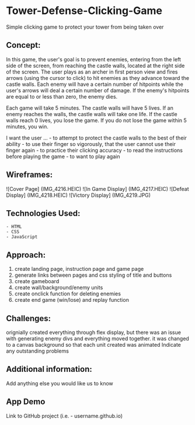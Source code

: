 # Tower-Defense-Clicking-Game
Simple clicking game to protect your tower from being taken over

## Concept:
In this game, the user's goal is to prevent enemies, entering from the left side of the screen, from reaching the castle walls, located at the right side of the screen. The user plays as an archer in first person view and fires arrows (using the cursor to click) to hit enemies as they advance toward the castle walls. Each enemy will have a certain number of hitpoints while the user's arrows will deal a certain number of damage. If the enemy's hitpoints are equal to or less than zero, the enemy dies. 

Each game will take 5 minutes. The castle walls will have 5 lives. If an enemy reaches the walls, the castle walls will take one life. If the castle walls reach 0 lives, you lose the game. If you do not lose the game within 5 minutes, you win.

I want the user ...
    - to attempt to protect the castle walls to the best of their ability
    - to use their finger so vigorously, that the user cannot use their finger again
    - to practice their clicking accuracy
    - to read the instructions before playing the game
    - to want to play again


## Wireframes:
![Cover Page] (IMG_4216.HEIC)
![In Game Display] (IMG_4217.HEIC)
![Defeat Display] (IMG_4218.HEIC)
![Victory Display] (IMG_4219.JPG)


## Technologies Used:
    - HTML
    - CSS
    - JavaScript

## Approach:
1. create landing page, instruction page and game page
2. generate links between pages and css styling of title and buttons
3. create gameboard
4. create wall/background/enemy units
5. create onclick function for deleting enemies
6. create end game (win/lose) and replay function

## Challenges:
orignially created everything through flex display, but there was an issue with generating enemy divs and everything moved together. it was changed to a canvas background so that each unit created was animated
Indicate any outstanding problems

## Additional information:
Add anything else you would like us to know

## App Demo
Link to GitHub project (i.e. - username.github.io)